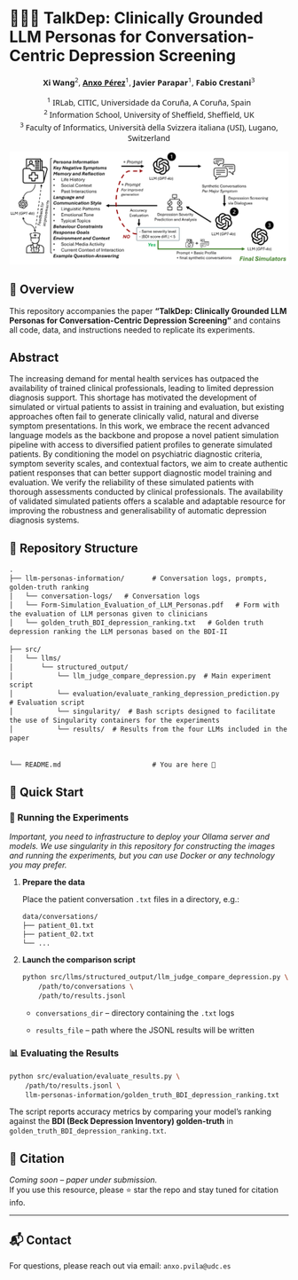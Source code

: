 # 🧑‍⚕️💬 TalkDep: Clinically Grounded LLM Personas for Conversation-Centric Depression Screening

<!-- Author list (center-aligned) -->
<div style="text-align:center; line-height:1.4; font-family:system-ui, sans-serif;">

  <!-- Authors with numbered affiliations -->
  <strong>Xi Wang</strong><sup>2</sup>, <a href="mailto:anxo.pvila@udc.es"><strong>Anxo Pérez</strong></a><sup>1</sup>, <strong>Javier Parapar</strong><sup>1</sup>, <strong>Fabio Crestani</strong><sup>3</sup>



  <!-- Affiliation list -->
  <sup>1</sup> IRLab, CITIC, Universidade da Coruña, A Coruña, Spain<br>
  <sup>2</sup> Information School, University of Sheffield, Sheffield, UK<br>
  <sup>3</sup> Faculty of Informatics, Università della Svizzera italiana (USI), Lugano, Switzerland

</div>


![Overview of TalkDep pipeline](plots/overview-TalkDep.png)


## 📌  Overview

This repository accompanies the paper **“TalkDep: Clinically Grounded LLM Personas for Conversation-Centric Depression Screening”** and contains all code, data, and instructions needed to replicate its experiments. 


 ## Abstract
The increasing demand for mental health services has outpaced the availability of trained clinical professionals, leading to limited depression diagnosis support. This shortage has motivated the development of simulated or virtual patients to assist in training and evaluation, but existing approaches often fail to generate clinically valid, natural and diverse symptom presentations. In this work, we embrace the recent advanced language models as the backbone and propose a novel patient simulation pipeline with access to diversified patient profiles to generate simulated patients. By conditioning the model on psychiatric diagnostic criteria, symptom severity scales, and contextual factors, we aim to create authentic patient responses that can better support diagnostic model training and evaluation. We verify the reliability of these simulated patients with thorough assessments conducted by clinical professionals. The availability of validated simulated patients offers a scalable and adaptable resource for improving the robustness and generalisability of automatic depression diagnosis systems. 

## 📁 Repository Structure

```text
.
├── llm-personas-information/       # Conversation logs, prompts, golden‑truth ranking
│   └── conversation-logs/   # Conversation logs
│   └── Form-Simulation_Evaluation_of_LLM_Personas.pdf   # Form with the evaluation of LLM personas given to clinicians
│   └── golden_truth_BDI_depression_ranking.txt   # Golden truth depression ranking the LLM personas based on the BDI-II

├── src/
│   └── llms/
│       └── structured_output/
│           └── llm_judge_compare_depression.py  # Main experiment script
│           └── evaluation/evaluate_ranking_depression_prediction.py  # Evaluation script
│           └── singularity/  # Bash scripts designed to facilitate the use of Singularity containers for the experiments
│           └── results/  # Results from the four LLMs included in the paper


└── README.md                       # You are here 🙂

```

## 🔬  Quick Start

### 🔧 Running the Experiments
*Important, you need to infrastructure to deploy your Ollama server and models. We use singularity in this repository for constructing the images and running the experiments, but you can use Docker or any technology you may prefer.*

1.  **Prepare the data**
    
    Place the patient conversation `.txt` files in a directory, e.g.:
    
    ```text
    data/conversations/
    ├── patient_01.txt
    ├── patient_02.txt
    └── ...
    
    ```
    
2.  **Launch the comparison script**
    
    ```bash
    python src/llms/structured_output/llm_judge_compare_depression.py \
        /path/to/conversations \
        /path/to/results.jsonl
    
    ```
    
    -   `conversations_dir` – directory containing the `.txt` logs
        
    -   `results_file` – path where the JSONL results will be written
        

### 📊  Evaluating the Results

```bash
python src/evaluation/evaluate_results.py \
    /path/to/results.jsonl \
    llm-personas-information/golden_truth_BDI_depression_ranking.txt

```

The script reports accuracy metrics by comparing your model’s ranking against the **BDI (Beck Depression Inventory) golden‑truth** in `golden_truth_BDI_depression_ranking.txt`.


## 📝 Citation

*Coming soon – paper under submission.*  
If you use this resource, please ⭐ star the repo and stay tuned for citation info.

---

## 📬 Contact

For questions, please reach out via email: `anxo.pvila@udc.es`
